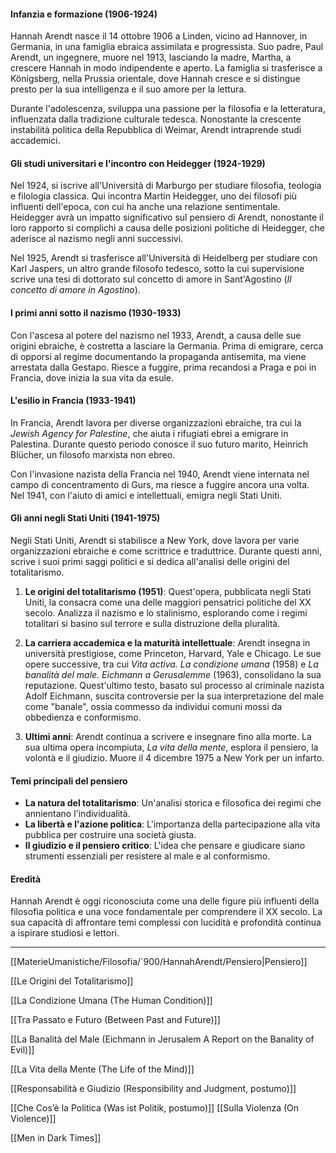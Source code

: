 #### **Infanzia e formazione (1906-1924)**

Hannah Arendt nasce il 14 ottobre 1906 a Linden, vicino ad Hannover, in Germania, in una famiglia ebraica assimilata e progressista. Suo padre, Paul Arendt, un ingegnere, muore nel 1913, lasciando la madre, Martha, a crescere Hannah in modo indipendente e aperto. La famiglia si trasferisce a Königsberg, nella Prussia orientale, dove Hannah cresce e si distingue presto per la sua intelligenza e il suo amore per la lettura.

Durante l'adolescenza, sviluppa una passione per la filosofia e la letteratura, influenzata dalla tradizione culturale tedesca. Nonostante la crescente instabilità politica della Repubblica di Weimar, Arendt intraprende studi accademici.

#### **Gli studi universitari e l'incontro con Heidegger (1924-1929)**

Nel 1924, si iscrive all'Università di Marburgo per studiare filosofia, teologia e filologia classica. Qui incontra Martin Heidegger, uno dei filosofi più influenti dell'epoca, con cui ha anche una relazione sentimentale. Heidegger avrà un impatto significativo sul pensiero di Arendt, nonostante il loro rapporto si complichi a causa delle posizioni politiche di Heidegger, che aderisce al nazismo negli anni successivi.

Nel 1925, Arendt si trasferisce all'Università di Heidelberg per studiare con Karl Jaspers, un altro grande filosofo tedesco, sotto la cui supervisione scrive una tesi di dottorato sul concetto di amore in Sant'Agostino (_Il concetto di amore in Agostino_).

#### **I primi anni sotto il nazismo (1930-1933)**

Con l'ascesa al potere del nazismo nel 1933, Arendt, a causa delle sue origini ebraiche, è costretta a lasciare la Germania. Prima di emigrare, cerca di opporsi al regime documentando la propaganda antisemita, ma viene arrestata dalla Gestapo. Riesce a fuggire, prima recandosi a Praga e poi in Francia, dove inizia la sua vita da esule.

#### **L'esilio in Francia (1933-1941)**

In Francia, Arendt lavora per diverse organizzazioni ebraiche, tra cui la _Jewish Agency for Palestine_, che aiuta i rifugiati ebrei a emigrare in Palestina. Durante questo periodo conosce il suo futuro marito, Heinrich Blücher, un filosofo marxista non ebreo.

Con l'invasione nazista della Francia nel 1940, Arendt viene internata nel campo di concentramento di Gurs, ma riesce a fuggire ancora una volta. Nel 1941, con l'aiuto di amici e intellettuali, emigra negli Stati Uniti.

#### **Gli anni negli Stati Uniti (1941-1975)**

Negli Stati Uniti, Arendt si stabilisce a New York, dove lavora per varie organizzazioni ebraiche e come scrittrice e traduttrice. Durante questi anni, scrive i suoi primi saggi politici e si dedica all'analisi delle origini del totalitarismo.

1. **Le origini del totalitarismo (1951)**: Quest'opera, pubblicata negli Stati Uniti, la consacra come una delle maggiori pensatrici politiche del XX secolo. Analizza il nazismo e lo stalinismo, esplorando come i regimi totalitari si basino sul terrore e sulla distruzione della pluralità.
    
2. **La carriera accademica e la maturità intellettuale**: Arendt insegna in università prestigiose, come Princeton, Harvard, Yale e Chicago. Le sue opere successive, tra cui _Vita activa. La condizione umana_ (1958) e _La banalità del male. Eichmann a Gerusalemme_ (1963), consolidano la sua reputazione. Quest'ultimo testo, basato sul processo al criminale nazista Adolf Eichmann, suscita controversie per la sua interpretazione del male come "banale", ossia commesso da individui comuni mossi da obbedienza e conformismo.
    
3. **Ultimi anni**: Arendt continua a scrivere e insegnare fino alla morte. La sua ultima opera incompiuta, _La vita della mente_, esplora il pensiero, la volontà e il giudizio. Muore il 4 dicembre 1975 a New York per un infarto.
    

#### **Temi principali del pensiero**

- **La natura del totalitarismo**: Un'analisi storica e filosofica dei regimi che annientano l'individualità.
- **La libertà e l'azione politica**: L'importanza della partecipazione alla vita pubblica per costruire una società giusta.
- **Il giudizio e il pensiero critico**: L'idea che pensare e giudicare siano strumenti essenziali per resistere al male e al conformismo.

#### **Eredità**

Hannah Arendt è oggi riconosciuta come una delle figure più influenti della filosofia politica e una voce fondamentale per comprendere il XX secolo. La sua capacità di affrontare temi complessi con lucidità e profondità continua a ispirare studiosi e lettori.

---
[[MaterieUmanistiche/Filosofia/`900/HannahArendt/Pensiero|Pensiero]]

[[Le Origini del Totalitarismo]]

[[La Condizione Umana (The Human Condition)]]

[[Tra Passato e Futuro (Between Past and Future)]]


[[La Banalità del Male (Eichmann in Jerusalem A Report on the Banality of Evil)]]

[[La Vita della Mente (The Life of the Mind)]]

[[Responsabilità e Giudizio (Responsibility and Judgment, postumo)]]

[[Che Cos’è la Politica (Was ist Politik, postumo)]]
[[Sulla Violenza (On Violence)]]

[[Men in Dark Times]]

